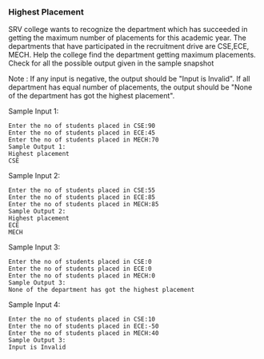 ### Highest Placement


SRV college wants to recognize the department which has succeeded in getting the maximum number of placements for this academic year. The departments that have participated in the recruitment drive are CSE,ECE, MECH. Help the college find the department getting maximum placements. Check for all the possible output given in the sample snapshot

Note : If any input is negative, the output should be "Input is Invalid".  If all department has equal number of placements, the output should be "None of the department has got the highest placement".

Sample Input 1:
```
Enter the no of students placed in CSE:90
Enter the no of students placed in ECE:45
Enter the no of students placed in MECH:70
Sample Output 1:
Highest placement
CSE
```
Sample Input 2:
```
Enter the no of students placed in CSE:55
Enter the no of students placed in ECE:85
Enter the no of students placed in MECH:85
Sample Output 2:
Highest placement
ECE
MECH
```
Sample Input 3:
```
Enter the no of students placed in CSE:0
Enter the no of students placed in ECE:0
Enter the no of students placed in MECH:0
Sample Output 3:
None of the department has got the highest placement
```

Sample Input 4:
```
Enter the no of students placed in CSE:10
Enter the no of students placed in ECE:-50
Enter the no of students placed in MECH:40
Sample Output 3:
Input is Invalid
```

